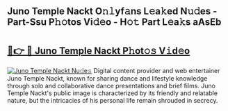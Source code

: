 ## Juno Temple Nackt O𝚗𝚕yf𝚊ns L𝚎a𝚔ed N𝚞𝚍es - Part-Ssu P𝚑𝚘tos Vi𝚍𝚎o - H𝚘𝚝 Part L𝚎a𝚔s aAsEb

# <h2><a href="http://kfebhzk.oniu.top/?m=Juno+Temple+Nackt">🔗👉 🔴 Juno Temple Nackt P𝚑ot𝚘𝚜 V𝚒d𝚎o</a></h2>

[![Juno Temple Nackt Nu𝚍e𝚜](https://i.imgur.com/0qMVB7G.gif)](http://kfebhzk.oniu.top/?m=Juno+Temple+Nackt)
Digital content provider and web entertainer Juno Temple Nackt, known for sharing dance and lifestyle knowledge through solo and collaborative dance presentations and brief films. Juno Temple Nackt's public image is characterized by its friendly and relatable nature, but the intricacies of his personal life remain shrouded in secrecy.  
